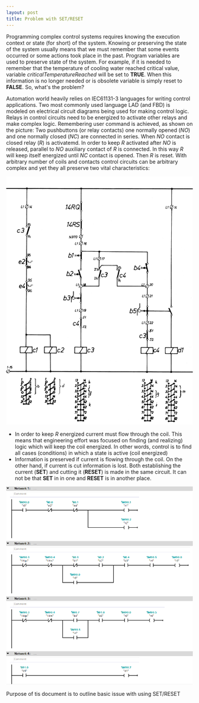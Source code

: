 ```yaml
---
layout: post
title: Problem with SET/RESET
---
```


Programming complex control systems requires knowing the execution context or state (for short) of the system. Knowing or preserving the state of the system usually means that we must remember that some events occurred or some actions took place in the past. Program variables are used to preserve state of the system. For example, if it is needed to remember that the temperature of cooling water reached critical value, variable _criticalTemperatureReached_ will be set to __TRUE__. When this information is no longer needed or is obsolete variable is simply reset to __FALSE__. So, what's the problem?

Automation world heavily relies on IEC61131-3 languages for writing control applications. Two most commonly used language LAD (and FBD) is modeled on electrical circuit diagrams being used for making control logic. Relays in control circuits need to be energized to activate other relays and make complex logic. Remembering user command is achieved, as shown on the picture: Two pushbuttons (or relay contacts) one normally opened (_NO_) and one normally closed (_NC_) are connected in series. When _NO_ contact is closed relay (_R_) is activatemd. In order to keep _R_ activated after _NO_ is released, parallel to _NO_ auxiliary contact of _R_ is connected. In this way _R_ will keep itself energized until _NC_ contact is opened. Then _R_ is reset. With arbitrary number of coils and contacts control circuits can be arbitrary complex and yet they all preserve two vital characteristics:

![Circuit Diagram](/media/circuit_diagram.png)

- In order to keep _R_ energized current must flow through the coil. This means that engineering effort was focused on finding (and realizing) logic which will keep the coil energized. In other words, control is to find all cases (conditions) in which a state is active (coil energized)
- Information is preserved if current is flowing through the coil. On the other hand, if current is cut information is lost. Both establishing the current (__SET__) and cutting it (__RESET__) is made in the same circuit. It can not be that __SET__ in in one and __RESET__ is in another place.

![Ledder Diagram](/media/ledder.png)

Purpose of tis document is to outline basic issue with using SET/RESET 


